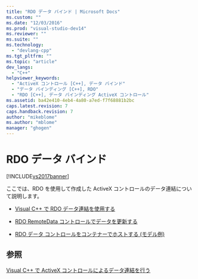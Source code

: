```yaml
---
title: "RDO データ バインド | Microsoft Docs"
ms.custom: ""
ms.date: "12/03/2016"
ms.prod: "visual-studio-dev14"
ms.reviewer: ""
ms.suite: ""
ms.technology: 
  - "devlang-cpp"
ms.tgt_pltfrm: ""
ms.topic: "article"
dev_langs: 
  - "C++"
helpviewer_keywords: 
  - "ActiveX コントロール [C++], データ バインド"
  - "データ バインディング [C++], RDO"
  - "RDO [C++], データ バインディング ActiveX コントロール"
ms.assetid: ba42e410-4eb4-4a80-a7ed-f7f68881b2bc
caps.latest.revision: 7
caps.handback.revision: 7
author: "mikeblome"
ms.author: "mblome"
manager: "ghogen"
---
```

# RDO データ バインド
[!INCLUDE[vs2017banner](../../assembler/inline/includes/vs2017banner.md)]

ここでは、RDO を使用して作成した ActiveX コントロールのデータ連結について説明します。  
  
-   [Visual C\+\+ で RDO データ連結を使用する](../../data/ado-rdo/using-rdo-databinding-in-visual-cpp.md)  
  
-   [RDO RemoteData コントロールでデータを更新する](../../data/ado-rdo/updating-data-with-the-rdo-remotedata-control.md)  
  
-   [RDO データ コントロールをコンテナーでホストする \(モデル例\)](../Topic/Model%20for%20Hosting%20RDO%20Data%20Controls%20in%20a%20Container.md)  
  
## 参照  
 [Visual C\+\+ で ActiveX コントロールによるデータ連結を行う](../../data/ado-rdo/databinding-with-activex-controls-in-visual-cpp.md)